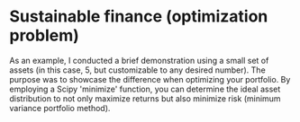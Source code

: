 # Sustainable finance (optimization problem)


As an example, I conducted a brief demonstration using a small set of assets (in this case, 5, but customizable to any desired number). The purpose was to showcase the difference when optimizing your portfolio. By employing a Scipy 'minimize' function, you can determine the ideal asset distribution to not only maximize returns but also minimize risk (minimum variance portfolio method).
